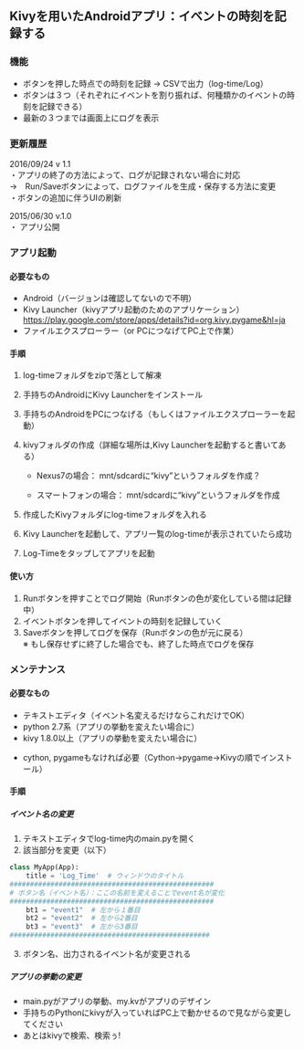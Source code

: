 ## Kivyを用いたAndroidアプリ：イベントの時刻を記録する

### 機能

* ボタンを押した時点での時刻を記録 → CSVで出力（log-time/Log）
* ボタンは３つ（それぞれにイベントを割り振れば、何種類かのイベントの時刻を記録できる）
* 最新の３つまでは画面上にログを表示

### 更新履歴

2016/09/24 v 1.1  
・アプリの終了の方法によって、ログが記録されない場合に対応  
→　Run/Saveボタンによって、ログファイルを生成・保存する方法に変更  
・ボタンの追加に伴うUIの刷新

2015/06/30 v.1.0   
・ アプリ公開  


### アプリ起動
#### 必要なもの
* Android（バージョンは確認してないので不明）
* Kivy Launcher（kivyアプリ起動のためのアプリケーション）
https://play.google.com/store/apps/details?id=org.kivy.pygame&hl=ja
* ファイルエクスプローラー（or PCにつなげてPC上で作業）

#### 手順
1. log-timeフォルダをzipで落として解凍

2. 手持ちのAndroidにKivy Launcherをインストール

3. 手持ちのAndroidをPCにつなげる（もしくはファイルエクスプローラーを起動）

4. kivyフォルダの作成（詳細な場所は,Kivy Launcherを起動すると書いてある）

   * Nexus7の場合： mnt/sdcardに“kivy”というフォルダを作成？

   * スマートフォンの場合： mnt/sdcardに“kivy”というフォルダを作成

5. 作成したKivyフォルダにlog-timeフォルダを入れる

6. Kivy Launcherを起動して、アプリ一覧のlog-timeが表示されていたら成功

7. Log-Timeをタップしてアプリを起動

#### 使い方
1. Runボタンを押すことでログ開始（Runボタンの色が変化している間は記録中）
2. イベントボタンを押してイベントの時刻を記録していく
3. Saveボタンを押してログを保存（Runボタンの色が元に戻る）  
    ※ もし保存せずに終了した場合でも、終了した時点でログを保存

### メンテナンス
#### 必要なもの
* テキストエディタ（イベント名変えるだけならこれだけでOK）
* python 2.7系（アプリの挙動を変えたい場合に）
* kivy 1.8.0以上（アプリの挙動を変えたい場合に）
 + cython, pygameもなければ必要（Cython→pygame→Kivyの順でインストール）

#### 手順
##### イベント名の変更
1. テキストエディタでlog-time内のmain.pyを開く
2. 該当部分を変更（以下）
```python
class MyApp(App):
    title = 'Log_Time'  # ウィンドウのタイトル
##################################################
# ボタン名（イベント名）：ここの名前を変えることでevent名が変化
##################################################
    bt1 = "event1"  # 左から１番目
    bt2 = "event2"  # 左から2番目
    bt3 = "event3"  # 左から3番目
#################################################
```
3. ボタン名、出力されるイベント名が変更される

##### アプリの挙動の変更
* main.pyがアプリの挙動、my.kvがアプリのデザイン
* 手持ちのPythonにkivyが入っていればPC上で動かせるので見ながら変更してください
* あとはkivyで検索、検索ぅ!
